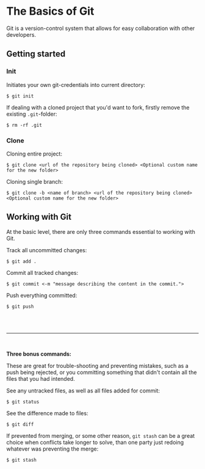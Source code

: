 # The Basics of Git

Git is a version-control system that allows for easy collaboration with other developers.

## Getting started
### Init
Initiates your own git-credentials into current directory:
```console
$ git init
```
If dealing with a cloned project that you'd want to fork, firstly remove the existing `.git`-folder:
```console
$ rm -rf .git
```
### Clone
Cloning entire project:
```console
$ git clone <url of the repository being cloned> <Optional custom name for the new folder>
```

Cloning single branch:
```console
$ git clone -b <name of branch> <url of the repository being cloned> <Optional custom name for the new folder>
```

## Working with Git
At the basic level, there are only three commands essential to working with Git.

Track all uncommitted changes:
```console
$ git add .
```

Commit all tracked changes:
```console
$ git commit <-m "message describing the content in the commit.">
```

Push everything committed:
```console
$ git push
```
<br></br>

___
<br>

**Three bonus commands:**

These are great for trouble-shooting and preventing mistakes, such as a push being rejected, or you committing something that didn't contain all the files that you had intended.

See any untracked files, as well as all files added for commit:
```console
$ git status
```

See the difference made to files:
```console
$ git diff
```

If prevented from merging, or some other reason, `git stash` can be a great choice when conflicts take longer to solve, than one party just redoing whatever was preventing the merge:
```console
$ git stash